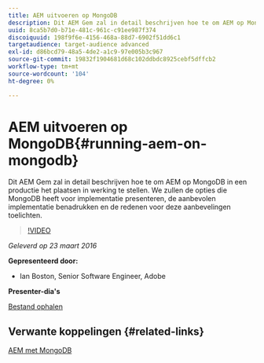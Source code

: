 ```yaml
---
title: AEM uitvoeren op MongoDB
description: Dit AEM Gem zal in detail beschrijven hoe te om AEM op MongoDB in een productie het plaatsen in werking te stellen. We zullen de opties die MongoDB heeft voor implementatie presenteren, de aanbevolen implementatie benadrukken en de redenen voor deze aanbevelingen toelichten.
uuid: 8ca5b7d0-b71e-481c-961c-c91ee987f374
discoiquuid: 198f9f6e-4156-468a-88d7-6902f51dd6c1
targetaudience: target-audience advanced
exl-id: d86bcd79-48a5-4de2-a1c9-97e005b3c967
source-git-commit: 19832f1904681d68c102ddbdc8925cebf5dffcb2
workflow-type: tm+mt
source-wordcount: '104'
ht-degree: 0%

---
```


# AEM uitvoeren op MongoDB{#running-aem-on-mongodb}

Dit AEM Gem zal in detail beschrijven hoe te om AEM op MongoDB in een productie het plaatsen in werking te stellen. We zullen de opties die MongoDB heeft voor implementatie presenteren, de aanbevolen implementatie benadrukken en de redenen voor deze aanbevelingen toelichten.

>[!VIDEO](https://video.tv.adobe.com/v/19304/?quality=9)

*Geleverd op 23 maart 2016*

**Gepresenteerd door:**

* Ian Boston, Senior Software Engineer, Adobe

**Presenter-dia&#39;s**

[Bestand ophalen](assets/aem-gems-032316-onmongodb.pdf)

## Verwante koppelingen {#related-links}

[AEM met MongoDB](https://docs.adobe.com/content/docs/en/aem/6-1/deploy/platform/aem-with-mongodb.html)

<!--
[Get back to the Overview](https://helpx.adobe.com/experience-manager/kt/eseminars/gems/aem-index.html)
-->
